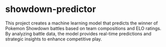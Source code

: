 # showdown-predictor
This project creates a machine learning model that predicts the winner of Pokemon Showdown battles based on team compositions and ELO ratings. By analyzing battle data, the model provides real-time predictions and strategic insights to enhance competitive play.
